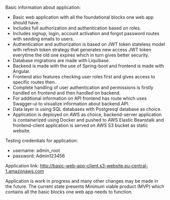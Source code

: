 Basic information about application:
- Basic web application with all the foundational blocks one web app should have.
- Includes full authorization and authentication based on roles.
- Includes signup, login, account activation and forgot password routes with sending emails to users.
- Authentication and authorization is based on JWT token stateless model with refresh token strategy that generates new access JWT token
everytime the old one expires which in turn gives better security. 
- Database migrations are made with Liquibase.
- Backend is made with the use of Spring-boot and frontend is made with Angular. 
- Frontend also features checking user roles first and gives access to specific routes then.
- Complete handling of user authentication and permissions is firstly handled on frontend and then handled on backend.
- For additional information on API frontend has route which uses Swagger-ui to visualize information about backend API.
- Data layer is using SQL databases with Postgresql database as choice.
- Application is deployed on AWS as choice, backend-server application is containerized using Docker and pushed to AWS Elastic Beanstalk
and frontend-client application is served on AWS S3 bucket as static website.

Testing credentials for application:
- username: admin_root
- password: Admin123456

Application link: http://basic-web-app-client.s3-website.eu-central-1.amazonaws.com

Application is work in progress and many other changes may be made in the future.
The current state presents Minimum viable product (MVP) which contains all the basic blocks one web app needs to function.
